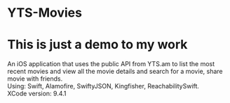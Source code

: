 # YTS-Movies

# This is just a demo to my work

 An iOS application that uses the public API from YTS.am to list the most recent movies and view all the movie details and search for a movie, share movie with friends. </br>Using: Swift, Alamofire, SwiftyJSON, Kingfisher, ReachabilitySwift. </br>
 XCode version: 9.4.1
